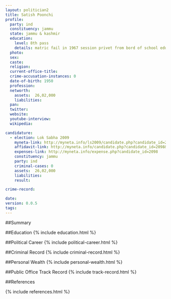 ```yaml
---
layout: politician2
title: Satish Poonchi
profile: 
  party: ind
  constituency: jammu
  state: jammu & kashmir
  education: 
    level: 8th pass
    details: matric fail in 1967 session privet from bord of school education jammu
  photo: 
  sex: 
  caste: 
  religion: 
  current-office-title: 
  crime-accusation-instances: 0
  date-of-birth: 1950
  profession: 
  networth: 
    assets:  26,02,000
    liabilities: 
  pan: 
  twitter: 
  website: 
  youtube-interview: 
  wikipedia: 

candidature: 
  - election: Lok Sabha 2009
    myneta-link: http://myneta.info/ls2009/candidate.php?candidate_id=2098
    affidavit-link: http://myneta.info/candidate.php?candidate_id=2098&scan=original
    expenses-link: http://myneta.info/expense.php?candidate_id=2098
    constituency: jammu 
    party: ind
    criminal-cases: 0
    assets:  26,02,000
    liabilities: 
    result:  

crime-record: 

date: 
version: 0.0.5
tags: 
---
```

##Summary


##Education
{% include education.html %}


##Political Career
{% include political-career.html %}


##Criminal Record
{% include criminal-record.html %}


##Personal Wealth
{% include personal-wealth.html %}


##Public Office Track Record
{% include track-record.html %}


##References


{% include references.html %}